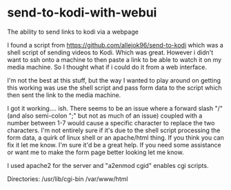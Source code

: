 # send-to-kodi-with-webui
The ability to send links to kodi via a webpage

I found a script from https://github.com/allejok96/send-to-kodi which was a shell script of sending videos to Kodi. Which was great. However i didn't want to ssh onto a machine to then paste a link to be able to watch it on my media machine. So I thought what if i could do it from a web interface.

I'm not the best at this stuff, but the way I wanted to play around on getting this working was use the shell script and pass form data to the script which then sent the link to the media machine.

I got it working.... ish. There seems to be an issue where a forward slash "/" (and also semi-colon ";" but not as much of an issue) coupled with a number between 1-7 would cause a specific character to replace the two characters.
I'm not entirely sure if it's due to the shell script processing the form data, a quirk of linux shell or an apache/html thing. If you think you can fix it let me know. I'm sure it'd be a great help. If you need some assistance or want me to make the form page better looking let me know.

I used apache2 for the server and "a2enmod cgid" enables cgi scripts.

Directories:
/usr/lib/cgi-bin
/var/www/html
